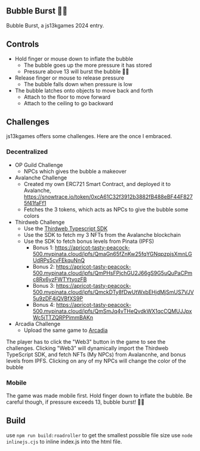 ## Bubble Burst 🫧💥

Bubble Burst, a js13kgames 2024 entry. 

## Controls

- Hold finger or mouse down to inflate the bubble
    - The bubble goes up the more pressure it has stored
    - Pressure above 13 will burst the bubble 🫧💥
- Release finger or mouse to release pressure
    - The bubble falls down when pressure is low
- The bubble latches onto objects to move back and forth
    - Attach to the floor to move forward
    - Attach to the ceiling to go backward


## Challenges

js13kgames offers some challenges. Here are the once I embraced. 

### Decentralized


- OP Guild Challenge
    - NPCs which gives the bubble a makeover
- Avalanche Challenge
    - Created my own ERC721 Smart Contract, and deployed it to Avalanche, https://snowtrace.io/token/0xcA61C32f3912b3882fB488eBF44F8275f41faFf1
    - Fetches the 3 tokens, which acts as NPCs to give the bubble some colors
- Thirdweb Challenge
    - Use the [Thirdweb Typescript SDK](https://portal.thirdweb.com/typescript/v5)
    - Use the SDK to fetch my 3 NFTs from the Avalanche blockchain
    - Use the SDK to fetch bonus levels from Pinata (IPFS)
        - Bonus 1: https://apricot-tasty-peacock-500.mypinata.cloud/ipfs/QmaGn65fZnKw25fqYGNqpzpjsXmnLGUdRPs5cvFEkquNnQ
        - Bonus 2: https://apricot-tasty-peacock-500.mypinata.cloud/ipfs/QmPHsFPjchGU2J66gS9G5uQuPaCPmc8Rx6yzFWTYtyozFB
        - Bonus 3: https://apricot-tasty-peacock-500.mypinata.cloud/ipfs/QmckDTy8fDwUtWxbEHjdMjSmUS7VJV5u9zDF4jQVBfXS9P
        - Bonus 4: https://apricot-tasty-peacock-500.mypinata.cloud/ipfs/QmSmJq4vTHeQvdkWX1qcCQMUJJpxWc5jTTZQRPPimmBAKn
- Arcadia Challenge
    - Upload the same game to [Arcadia](https://arcadia.fun/)

The player has to click the "Web3" button in the game to see the challenges. Clicking "Web3" will dynamically import the Thirdweb TypeScript SDK, and fetch NFTs (My NPCs) from Avalancnhe, and bonus levels from IPFS.
Clicking on any of my NPCs will change the color of the bubble


### Mobile

The game was made mobile first. Hold finger down to inflate the bubble. Be careful though, if pressure exceeds 13, bubble burst! 🫧💥


## Build

use `npm run build:roadroller` to get the smallest possible file size
use `node inlinejs.cjs` to inline index.js into the html file.